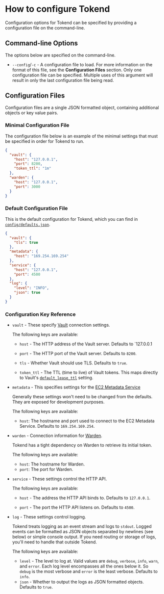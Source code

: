 # How to configure Tokend #

Configuration options for Tokend can be specified by providing a configuration
file on the command-line.

## Command-line Options ##

The options below are specified on the command-line.

* `--config`/`-c` - A configuration file to load. For more information on the format
  of this file, see the **Configuration Files** section. Only one configuration
  file can be specified. Multiple uses of this argument will result in only the
  last configuration file being read.

## Configuration Files ##

Configuration files are a single JSON formatted object, containing additional
objects or key value pairs.

### Minimal Configuration File ###

The configuration file below is an example of the minimal settings that must be
specified in order for Tokend to run.

```json
{
  "vault": {
    "host": "127.0.0.1",
    "port": 8200,
    "token_ttl": "1m"
  },
  "warden": {
    "host": "127.0.0.1",
    "port": 3000
  }
}
```

### Default Configuration File ###

This is the default configuration for Tokend, which you can find in
[`config/defaults.json`][config-path].

```json
{
  "vault": {
    "tls": true
  },
  "metadata": {
    "host": "169.254.169.254"
  },
  "service": {
    "host": "127.0.0.1",
    "port": 4500
  },
  "log": {
    "level": "INFO",
    "json": true
  }
}
```

### Configuration Key Reference ###

* `vault` - These specify [Vault][] connection settings.

	The following keys are available:
	
	* `host` - The HTTP address of the Vault server. Defaults to `127.0.0.1

	* `port` - The HTTP port of the Vault server. Defaults to `8200`.

	* `tls` - Whether Vault should use TLS. Defaults to `true`.

	* `token_ttl` - The TTL (time to live) of Vault tokens. This maps directly to Vault's [`default_lease_ttl`][default_lease_ttl] setting.

* `metadata` - This specifies settings for the [EC2 Metadata Service][ec2-metadata-service]

	Generally these settings won't need to be changed from the defaults. They are
exposed for development purposes.
	
	The following keys are available:
	
	* `host`: The hostname and port used to connect to the EC2 Metadata Service. Defaults to `169.254.169.254`.

* `warden` - Connection information for [Warden][].

	Tokend has a tight dependency on Warden to retrieve its initial token.
	
	The following keys are available:
	
	* `host`: The hostname for Warden.
    * `port`: The port for Warden.
   
* `service` - These settings control the HTTP API.

  The following keys are available:

  * `host` - The address the HTTP API binds to. Defaults to `127.0.0.1`.

  * `port` - The port the HTTP API listens on. Defaults to `4500`.

* `log` - These settings control logging.

  Tokend treats logging as an event stream and logs to `stdout`. Logged events
  can be formatted as JSON objects separated by newlines (see below) or simple
  console output. If you need routing or storage of logs, you'll need to handle
  that outside Tokend.

  The following keys are available:

  * `level` - The level to log at. Valid values are `debug`, `verbose`, `info`,
    `warn`, and `error`. Each log level encompasses all the ones below it. So
    `debug` is the most verbose and `error` is the least verbose. Defaults to
    `info`.
  * `json` - Whether to output the logs as JSON formatted objects. Defaults to `true`.

[config-path]: ../../config/defaults.json
[Vault]: https://www.vaultproject.io/
[default_lease_ttl]: https://www.vaultproject.io/docs/config/#default_lease_ttl
[ec2-metadata-service]: http://docs.aws.amazon.com/AWSEC2/latest/UserGuide/ec2-instance-metadata.html
[Warden]: https://github.com/rapid7/warden
